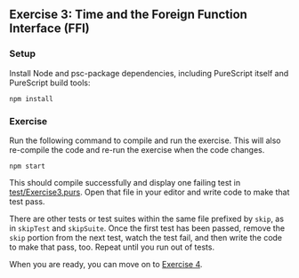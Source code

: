 ## Exercise 3: Time and the Foreign Function Interface (FFI)

### Setup

Install Node and psc-package dependencies, including PureScript itself and PureScript build tools:

```
npm install
```

### Exercise

Run the following command to compile and run the exercise. This will also re-compile the code and re-run the exercise when the code changes.

```
npm start
```

This should compile successfully and display one failing test in [test/Exercise3.purs](test/Exercise3.purs). Open that file in your editor and write code to make that test pass.

There are other tests or test suites within the same file prefixed by `skip`, as in `skipTest` and `skipSuite`. Once the first test has been passed, remove the `skip` portion from the next test, watch the test fail, and then write the code to make that pass, too. Repeat until you run out of tests.

When you are ready, you can move on to [Exercise 4](../exercise4/README.md).